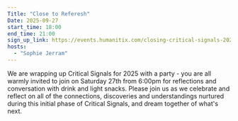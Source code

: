 ```yaml
---
Title: "Close to Referesh"
Date: 2025-09-27
start_time: 18:00
end_time: 21:00
sign_up_link: https://events.humanitix.com/closing-critical-signals-2025/tickets
hosts:
  - "Sophie Jerram"
---
```


We are wrapping up Critical Signals for 2025 with a party - you are all warmly
invited to join on Saturday 27th from 6:00pm for reflections and conversation
with drink and light snacks. Please join us as we celebrate and reflect on all
of the connections, discoveries and understandings nurtured during this initial
phase of Critical Signals, and dream together of what's next.
